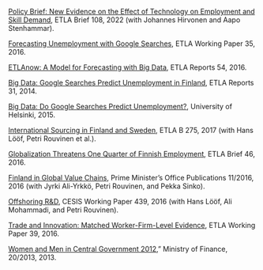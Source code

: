 [Policy Brief: New Evidence on the Effect of Technology on Employment and Skill Demand](https://www.etla.fi/en/publications/briefs/teknologian-vaikutuksista-tyon-ja-taitojen-kysyntaan/), ETLA Brief 108, 2022 (with Johannes Hirvonen and Aapo Stenhammar).

[Forecasting Unemployment with Google Searches](https://www.etla.fi/en/publications/forecasting-unemployment-with-google-searches/), ETLA Working Paper 35, 2016.

[ETLAnow: A Model for Forecasting with Big Data](https://www.etla.fi/en/publications/etlanow-a-model-for-forecasting-with-big-data-forecasting-unemployment-with-google-searches-in-europe/), ETLA Reports 54, 2016.

[Big Data: Google Searches Predict Unemployment in Finland](https://www.etla.fi/en/publications/33195/), ETLA Reports 31, 2014.

[Big Data: Do Google Searches Predict Unemployment?](https://helda.helsinki.fi/handle/10138/155258), University of Helsinki, 2015.

[International Sourcing in Finland and Sweden](https://www.etla.fi/en/publications/international-sourcing-in-finland-and-sweden/), ETLA B 275, 2017 (with Hans Lööf, Petri Rouvinen et al.).

[Globalization Threatens One Quarter of Finnish Employment](https://www.etla.fi/en/publications/globalization-threatens-one-quarter-of-finnish-employment/), ETLA Brief 46, 2016.

[Finland in Global Value Chains](https://www.etla.fi/en/publications/suomi-globaaleissa-arvoketjuissa/), Prime Minister’s Office Publications 11/2016, 2016 (with Jyrki Ali-Yrkkö, Petri Rouvinen, and Pekka Sinko).

[Offshoring R&D](https://www.etla.fi/en/publications/offshoring-rd/), CESIS Working Paper 439, 2016 (with Hans Lööf, Ali Mohammadi, and Petri Rouvinen).

[Trade and Innovation: Matched Worker-Firm-Level Evidence](https://www.etla.fi/en/publications/trade-and-innovation-matched-worker-firm-level-evidence/), ETLA Working Paper 39, 2016.

[Women and Men in Central Government 2012](/data/naiset_ja_miehet_valtiolla_2012.pdf),” Ministry of Finance, 20/2013, 2013.
